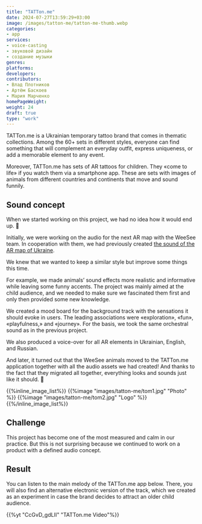 ```yaml
---
title: "TATTon.me"
date: 2024-07-27T13:59:29+03:00
image: /images/tatton-me/tatton-me-thumb.webp
categories:
- app
services:
- voice-casting
- звуковой дизайн
- создание музыки
genres:
platforms:
developers:
contributors:
- Влад Плотников
- Артём Баскоев
- Мария Марченко
homePageWeight:
weight: 24
draft: true
type: "work"
---
```


TATTon.me is a Ukrainian temporary tattoo brand that comes in thematic collections. Among the 60+ sets in different styles, everyone can find something that will complement an everyday outfit, express uniqueness, or add a memorable element to any event.

Moreover, TATTon.me has sets of AR tattoos for children. They «come to life» if you watch them via a smartphone app. These are sets with images of animals from different countries and continents that move and sound funnily.

## Sound concept

When we started working on this project, we had no idea how it would end up. 🙂

Initially, we were working on the audio for the next AR map with the WeeSee team. In cooperation with them, we had previously created [the sound of the AR map of Ukraine](works/weesee).

We knew that we wanted to keep a similar style but improve some things this time.

For example, we made animals’ sound effects more realistic and informative while leaving some funny accents. The project was mainly aimed at the child audience, and we needed to make sure we fascinated them first and only then provided some new knowledge.

We created a mood board for the background track with the sensations it should evoke in users. The leading associations were «exploration», «fun», «playfulness,» and «journey». For the basis, we took the same orchestral sound as in the previous project.

We also produced a voice-over for all AR elements in Ukrainian, English, and Russian.

And later, it turned out that the WeeSee animals moved to the TATTon.me application together with all the audio assets we had created! And thanks to the fact that they migrated all together, everything looks and sounds just like it should. 🙂

{{%inline_image_list%}}
{{%image "images/tatton-me/tom1.jpg" "Photo" %}}
{{%image "images/tatton-me/tom2.jpg" "Logo" %}}
{{%/inline_image_list%}}

## Challenge

This project has become one of the most measured and calm in our practice. But this is not surprising because we continued to work on a product with a defined audio concept.

## Result

You can listen to the main melody of the TATTon.me app below. There, you will also find an alternative electronic version of the track, which we created as an experiment in case the brand decides to attract an older child audience.

{{%yt "CcGvD_gdLII" "TATTon.me Video"%}}